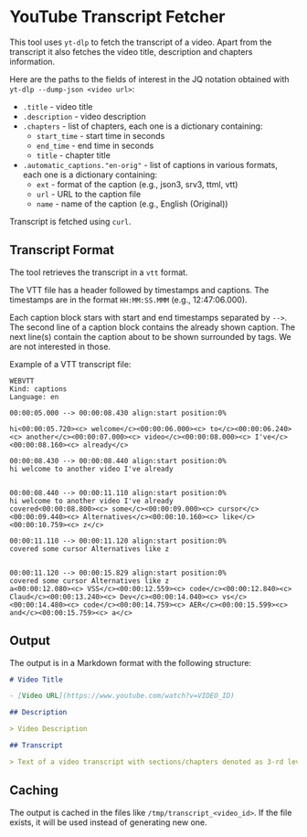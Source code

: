 # YouTube Transcript Fetcher

This tool uses `yt-dlp` to fetch the transcript of a video.
Apart from the transcript it also fetches the video title, description and chapters information.

Here are the paths to the fields of interest in the JQ notation obtained with `yt-dlp --dump-json <video url>`:
- `.title` - video title
- `.description` - video description
- `.chapters` - list of chapters, each one is a dictionary containing:
    - `start_time` - start time in seconds
    - `end_time` - end time in seconds
    - `title` - chapter title
- `.automatic_captions."en-orig"` - list of captions in various formats, each one is a dictionary containing:
    - `ext` - format of the caption (e.g., json3, srv3, ttml, vtt)
    - `url` - URL to the caption file
    - `name` - name of the caption (e.g., English (Original))

Transcript is fetched using `curl`.

## Transcript Format

The tool retrieves the transcript in a `vtt` format.

The VTT file has a header followed by timestamps and captions.
The timestamps are in the format `HH:MM:SS.MMM` (e.g., 12:47:06.000).

Each caption block stars with start and end timestamps separated by `-->`.
The second line of a caption block contains the already shown caption.
The next line(s) contain the caption about to be shown surrounded by tags. We are not interested in those.

Example of a VTT transcript file:
```vtt
WEBVTT
Kind: captions
Language: en

00:00:05.000 --> 00:00:08.430 align:start position:0%

hi<00:00:05.720><c> welcome</c><00:00:06.000><c> to</c><00:00:06.240><c> another</c><00:00:07.000><c> video</c><00:00:08.000><c> I've</c><00:00:08.160><c> already</c>

00:00:08.430 --> 00:00:08.440 align:start position:0%
hi welcome to another video I've already
 

00:00:08.440 --> 00:00:11.110 align:start position:0%
hi welcome to another video I've already
covered<00:00:08.800><c> some</c><00:00:09.000><c> cursor</c><00:00:09.440><c> Alternatives</c><00:00:10.160><c> like</c><00:00:10.759><c> z</c>

00:00:11.110 --> 00:00:11.120 align:start position:0%
covered some cursor Alternatives like z
 

00:00:11.120 --> 00:00:15.829 align:start position:0%
covered some cursor Alternatives like z
a<00:00:12.080><c> VSS</c><00:00:12.559><c> code</c><00:00:12.840><c> Claud</c><00:00:13.240><c> Dev</c><00:00:14.040><c> vs</c><00:00:14.480><c> code</c><00:00:14.759><c> AER</c><00:00:15.599><c> and</c><00:00:15.759><c> a</c>

```

## Output

The output is in a Markdown format with the following structure:
```markdown
# Video Title

- [Video URL](https://www.youtube.com/watch?v=VIDEO_ID)

## Description

> Video Description

## Transcript

> Text of a video transcript with sections/chapters denoted as 3-rd level headings.
```

## Caching

The output is cached in the files like `/tmp/transcript_<video_id>`. If the file exists, it will be used instead of generating new one.